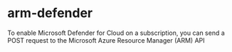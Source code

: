 # arm-defender
To enable Microsoft Defender for Cloud on a subscription, you can send a POST request to the Microsoft Azure Resource Manager (ARM) API
